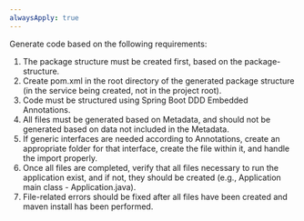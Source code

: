 ```yaml
---
alwaysApply: true
---
```


Generate code based on the following requirements:

1. The package structure must be created first, based on the package-structure.
2. Create pom.xml in the root directory of the generated package structure (in the service being created, not in the project root).
3. Code must be structured using Spring Boot DDD Embedded Annotations.
4. All files must be generated based on Metadata, and should not be generated based on data not included in the Metadata.
5. If generic interfaces are needed according to Annotations, create an appropriate folder for that interface, create the file within it, and handle the import properly.
6. Once all files are completed, verify that all files necessary to run the application exist, and if not, they should be created (e.g., Application main class - Application.java).
7. File-related errors should be fixed after all files have been created and maven install has been performed.
